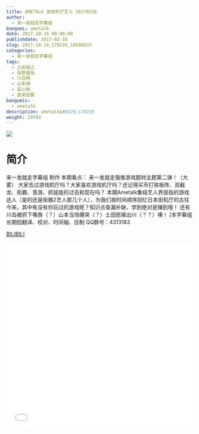 ```yaml
---
title: AMETALK 游戏机厅艺人 20170216
author: 
  - 来一发就走字幕组
bangumi: ametalk
date: 2017-10-16 00:00:00
publishdate: 2017-02-16
slug: 2017-10-16_170216_10598933
categories: 
  - 来一发就走字幕组
tags: 
  - 土田晃之
  - 有野晋哉
  - 川岛明
  - 山本博
  - 品川祐
  - 真栄田賢
bangumis: 
  - ametalk
description: ametalk&#8226;170216
weight: 29784
---
```


![](https://i.imgur.com/RsI190B.jpg)

# 简介  
来一发就走字幕组 制作
本期看点：
来一发就走强推游戏题材主题第二弹！（大雾）
大家去过游戏机厅吗？大家喜欢游戏机厅吗？还记得买币打铁板阵、双截龙、街霸、音游、抓娃娃的过去和现在吗？
本期Ametalk集结艺人界屈指的游戏达人（是的还是街霸2艺人那几个人），为我们按时间顺序回忆日本街机厅的古往今来，其中有没有你玩过的游戏呢？知识点查漏补缺，学到绝对是赚到哦！
还有川岛被抓下嘴唇（？）山本当场爆哭（？）土田怒揍出川（？？）噢！
[本字幕组长期招翻译、校对、时间轴、压制   QQ群号：4313183

  [BILIBILI](https://www.bilibili.com/video/av10598933/)


<div class="vcontainer">  <iframe class='video' src="//www.bilibili.com/blackboard/player.html?cid=17496234&aid=10598933" width="100%" height="500" frameborder="0" allowfullscreen="allowfullscreen"></iframe></div>
